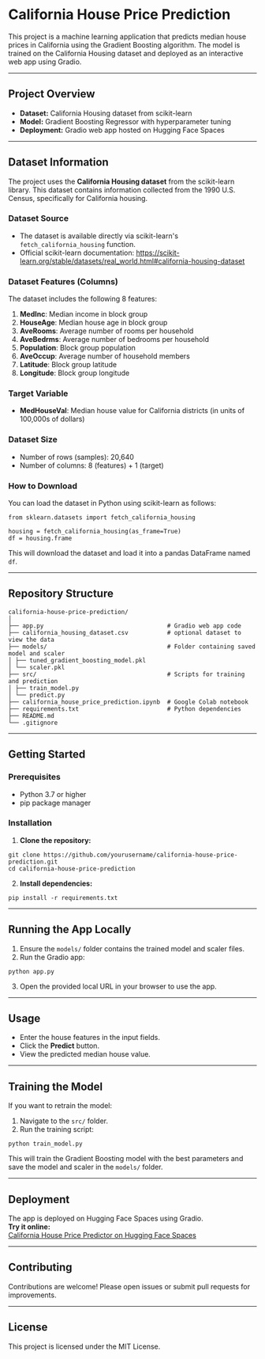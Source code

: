# California House Price Prediction

This project is a machine learning application that predicts median house prices in California using the Gradient Boosting algorithm. The model is trained on the California Housing dataset and deployed as an interactive web app using Gradio.

---

## Project Overview

- **Dataset:** California Housing dataset from scikit-learn
- **Model:** Gradient Boosting Regressor with hyperparameter tuning
- **Deployment:** Gradio web app hosted on Hugging Face Spaces

---

## Dataset Information

The project uses the **California Housing dataset** from the scikit-learn library. This dataset contains information collected from the 1990 U.S. Census, specifically for California housing.

### Dataset Source
- The dataset is available directly via scikit-learn's `fetch_california_housing` function.
- Official scikit-learn documentation: https://scikit-learn.org/stable/datasets/real_world.html#california-housing-dataset

### Dataset Features (Columns)
The dataset includes the following 8 features:

1. **MedInc**: Median income in block group
2. **HouseAge**: Median house age in block group
3. **AveRooms**: Average number of rooms per household
4. **AveBedrms**: Average number of bedrooms per household
5. **Population**: Block group population
6. **AveOccup**: Average number of household members
7. **Latitude**: Block group latitude
8. **Longitude**: Block group longitude

### Target Variable
- **MedHouseVal**: Median house value for California districts (in units of 100,000s of dollars)

### Dataset Size
- Number of rows (samples): 20,640
- Number of columns: 8 (features) + 1 (target)

### How to Download
You can load the dataset in Python using scikit-learn as follows:
```
from sklearn.datasets import fetch_california_housing

housing = fetch_california_housing(as_frame=True)
df = housing.frame
```
This will download the dataset and load it into a pandas DataFrame named `df`.

---

## Repository Structure
```
california-house-price-prediction/
│
├── app.py                                   # Gradio web app code
├── california_housing_dataset.csv           # optional dataset to view the data
├── models/                                  # Folder containing saved model and scaler
│ ├── tuned_gradient_boosting_model.pkl
│ └── scaler.pkl
├── src/                                     # Scripts for training and prediction
│ ├── train_model.py
│ └── predict.py
├── california_house_price_prediction.ipynb  # Google Colab notebook
├── requirements.txt                         # Python dependencies
├── README.md
└── .gitignore
```

---

## Getting Started

### Prerequisites

- Python 3.7 or higher
- pip package manager

### Installation

1. **Clone the repository:**
```
git clone https://github.com/yourusername/california-house-price-prediction.git
cd california-house-price-prediction
```

2. **Install dependencies:**
```
pip install -r requirements.txt
```

---

## Running the App Locally

1. Ensure the `models/` folder contains the trained model and scaler files.
2. Run the Gradio app:
```
python app.py
```
3. Open the provided local URL in your browser to use the app.

---

## Usage

- Enter the house features in the input fields.
- Click the **Predict** button.
- View the predicted median house value.

---

## Training the Model

If you want to retrain the model:

1. Navigate to the `src/` folder.
2. Run the training script:
```
python train_model.py
```
This will train the Gradient Boosting model with the best parameters and save the model and scaler in the `models/` folder.

---

## Deployment

The app is deployed on Hugging Face Spaces using Gradio.  
**Try it online:**  
[California House Price Predictor on Hugging Face Spaces](https://huggingface.co/spaces/sakshambindal/california-house-price-prediction)

---

## Contributing

Contributions are welcome! Please open issues or submit pull requests for improvements.

---

## License

This project is licensed under the MIT License.
